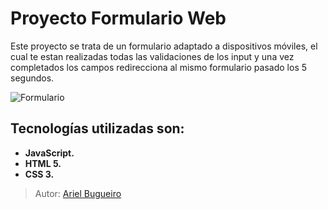 # Proyecto Formulario Web

Este proyecto se trata de un formulario adaptado a dispositivos móviles, el cual te estan realizadas todas las validaciones de los input y una vez completados los campos redirecciona al mismo formulario pasado los 5 segundos.


![Formulario]()


## Tecnologías utilizadas son:

* **JavaScript.**
* **HTML 5.**
* **CSS 3.**

>Autor: [Ariel Bugueiro](https://arielbugueiro.github.io/portfolio2021/)